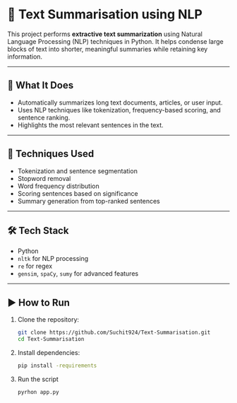 # 📝 Text Summarisation using NLP

This project performs **extractive text summarization** using Natural Language Processing (NLP) techniques in Python. It helps condense large blocks of text into shorter, meaningful summaries while retaining key information.

---

## 📌 What It Does
- Automatically summarizes long text documents, articles, or user input.
- Uses NLP techniques like tokenization, frequency-based scoring, and sentence ranking.
- Highlights the most relevant sentences in the text.

---

## 🧠 Techniques Used
- Tokenization and sentence segmentation
- Stopword removal
- Word frequency distribution
- Scoring sentences based on significance
- Summary generation from top-ranked sentences

---

## 🛠️ Tech Stack
- Python
- `nltk` for NLP processing
- `re` for regex
- `gensim`, `spaCy`, `sumy` for advanced features

---

## ▶️ How to Run
1. Clone the repository:
   ```bash
   git clone https://github.com/Suchit924/Text-Summarisation.git
   cd Text-Summarisation
   
2. Install dependencies:
   ```bash
   pip install -requirements

3. Run the script
   ```bash
   pyrhon app.py
   
